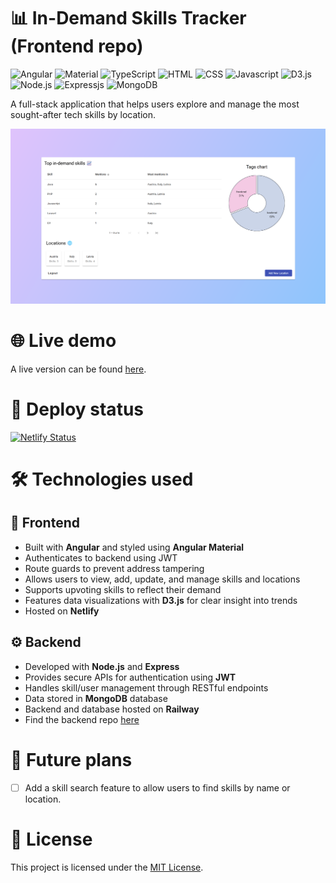 # 📊 In-Demand Skills Tracker (Frontend repo)

![Angular](https://img.shields.io/badge/Angular-DD0031?style=for-the-badge&logo=angular&logoColor=white)
![Material](https://img.shields.io/badge/Angular%20Material-DD0031.svg?style=for-the-badge&logo=Angular&logoColor=white)
![TypeScript](https://img.shields.io/badge/TypeScript-007ACC?style=for-the-badge&logo=typescript&logoColor=white)
![HTML](https://img.shields.io/badge/HTML-E34F26?style=for-the-badge&logo=html5&logoColor=white)
![CSS](https://img.shields.io/badge/CSS-1572B6?style=for-the-badge&logo=css3&logoColor=white)
![Javascript](https://img.shields.io/badge/JavaScript-F7DF1E.svg?style=for-the-badge&logo=JavaScript&logoColor=black)
![D3.js](https://img.shields.io/badge/D3.js-F9A03C.svg?style=for-the-badge&logo=d3dotjs&logoColor=white)
![Node.js](https://img.shields.io/badge/Node.js-43853D?style=for-the-badge&logo=node.js&logoColor=white)
![Expressjs](https://img.shields.io/badge/Express-000000.svg?style=for-the-badge&logo=Express&logoColor=white)
![MongoDB](https://img.shields.io/badge/MongoDB-4EA94B?style=for-the-badge&logo=mongodb&logoColor=white)

A full-stack application that helps users explore and manage the most sought-after tech skills by location.

![App screenshot](./screenshots/screenshot1.png)

# 🌐 Live demo
A live version can be found [here](https://vermillion-khapse-9e6bb3.netlify.app).

# 🚦 Deploy status
[![Netlify Status](https://api.netlify.com/api/v1/badges/da5e2456-d038-47d2-bd85-2ca3e3f61263/deploy-status)](https://app.netlify.com/sites/vermillion-khapse-9e6bb3/deploys)

# 🛠️ Technologies used

## 🎨 Frontend
- Built with **Angular** and styled using **Angular Material**
- Authenticates to backend using JWT
- Route guards to prevent address tampering
- Allows users to view, add, update, and manage skills and locations
- Supports upvoting skills to reflect their demand
- Features data visualizations with **D3.js** for clear insight into trends
- Hosted on **Netlify**

## ⚙️ Backend
- Developed with **Node.js** and **Express**
- Provides secure APIs for authentication using **JWT**
- Handles skill/user management through RESTful endpoints
- Data stored in **MongoDB** database
- Backend and database hosted on **Railway**
- Find the backend repo [here](https://github.com/dividedby-0/in-demand-skills-tracker-backend)

# 🚀 Future plans
- [ ] Add a skill search feature to allow users to find skills by name or location.

# 📝 License
This project is licensed under the [MIT License](https://github.com/dividedby-0/in-demand-skills-tracker-frontend/blob/main/LICENSE).
